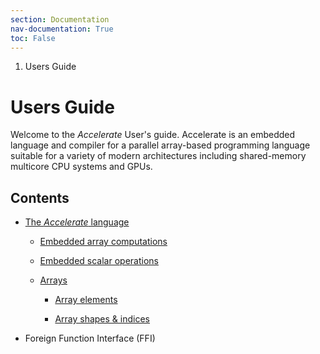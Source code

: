 ```yaml
---
section: Documentation
nav-documentation: True
toc: False
---
```


<ol class="breadcrumb">
  <li class="active">Users Guide</li>
</ol>

# Users Guide

Welcome to the _Accelerate_ User's guide. Accelerate is an embedded language and
compiler for a parallel array-based programming language suitable for a variety
of modern architectures including shared-memory multicore CPU systems and GPUs.

## Contents

  - [The _Accelerate_ language](/documentation/users-guide/language.html)

    - [Embedded array computations](/documentation/users-guide/language.html#embedded-array-computations)

    - [Embedded scalar operations](/documentation/users-guide/language.html#embedded-scalar-operations)

    - [Arrays](/documentation/users-guide/language.html#arrays)

        - [Array elements](/documentation/users-guide/language.html#array-elements)

        - [Array shapes & indices](/documentation/users-guide/language.html#array-shapes-indices)

  - Foreign Function Interface (FFI)


